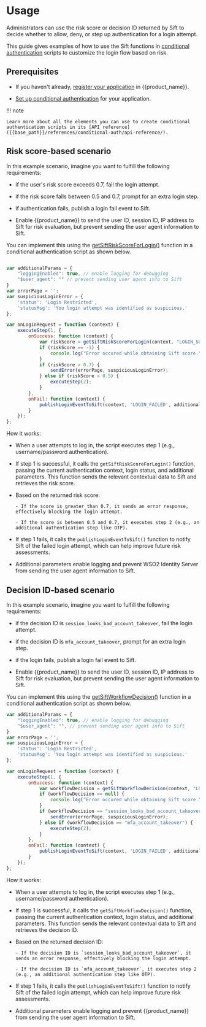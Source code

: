 # Usage

Administrators can use the risk score or decision ID returned by Sift to decide whether to allow, deny, or step up authentication for a login attempt.

This guide gives examples of how to use the Sift functions in [conditional authentication]({{base_path}}/guides/authentication/conditional-auth/) scripts to customize the login flow based on risk.

## Prerequisites

- If you haven't already, [register your application]({{base_path}}/guides/applications/#register-an-application) in {{product_name}}.

- [Set up conditional authentication]({{base_path}}/guides/authentication/conditional-auth/configure-conditional-auth/) for your application.

!!! note

    Learn more about all the elements you can use to create conditional authentication scripts in its [API reference]({{base_path}}/references/conditional-auth/api-reference/).

## Risk score-based scenario

In this example scenario, imagine you want to fulfill the following requirements:

- if the user's risk score exceeds 0.7, fail the login attempt.

- if the risk score falls between 0.5 and 0.7, prompt for an extra login step.

- if authentication fails, publish a login fail event to Sift.

- Enable {{product_name}} to send the user ID, session ID, IP address to Sift for risk evaluation, but prevent sending the user agent information to Sift.

You can implement this using the [getSiftRiskScoreForLogin()]({{base_path}}/connectors/sift/reference/#getsiftriskscoreforlogin) function in a conditional authentication script as shown below.

```javascript

var additionalParams = {
    "loggingEnabled": true, // enable logging for debugging
    "$user_agent": "" // prevent sending user agent info to Sift
}
var errorPage = '';
var suspiciousLoginError = {
    'status': 'Login Restricted',
    'statusMsg': 'You login attempt was identified as suspicious.'
};

var onLoginRequest = function (context) {
    executeStep(1, {
        onSuccess: function (context) {
            var riskScore = getSiftRiskScoreForLogin(context, "LOGIN_SUCCESS", additionalParams);
            if (riskScore == -1) {
                console.log("Error occured while obtaining Sift score.");
            }
            if (riskScore > 0.7) {
                sendError(errorPage, suspiciousLoginError);
            } else if (riskScore > 0.5) {
                executeStep(2);
            }
        },
        onFail: function (context) {
            publishLoginEventToSift(context, 'LOGIN_FAILED', additionalParams);
        }
    });
};
```

How it works:

- When a user attempts to log in, the script executes step 1 (e.g., username/password authentication).

- If step 1 is successful, it calls the `getSiftRiskScoreForLogin()` function, passing the current authentication context, login status, and additional parameters. This function sends the relevant contextual data to Sift and retrieves the risk score.

- Based on the returned risk score:

      - If the score is greater than 0.7, it sends an error response, effectively blocking the login attempt.

      - If the score is between 0.5 and 0.7, it executes step 2 (e.g., an additional authentication step like OTP).

- If step 1 fails, it calls the `publishLoginEventToSift()` function to notify Sift of the failed login attempt, which can help improve future risk assessments.

- Additional parameters enable logging and prevent WSO2 Identity Server from sending the user agent information to Sift.

## Decision ID-based scenario

In this example scenario, imagine you want to fulfill the following requirements:

- if the decision ID is `session_looks_bad_account_takeover`, fail the login attempt.

- if the decision ID is `mfa_account_takeover`, prompt for an extra login step.

- if the login fails, publish a login fail event to Sift.

- Enable {{product_name}} to send the user ID, session ID, IP address to Sift for risk evaluation, but prevent sending the user agent information to Sift.

You can implement this using the [getSiftWorkflowDecision()]({{base_path}}/connectors/sift/reference/#getsiftworkflowdecision) function in a conditional authentication script as shown below.

```javascript
var additionalParams = {
    "loggingEnabled": true, // enable logging for debugging
    "$user_agent": "", // prevent sending user agent info to Sift
}
var errorPage = '';
var suspiciousLoginError = {
    'status': 'Login Restricted',
    'statusMsg': 'You login attempt was identified as suspicious.'
};

var onLoginRequest = function (context) {
    executeStep(1, {
        onSuccess: function (context) {
            var workflowDecision = getSiftWorkflowDecision(context, "LOGIN_SUCCESS", additionalParams);
            if (workflowDecision == null) {
                console.log("Error occured while obtaining Sift score.");
            }
            if (workflowDecision == "session_looks_bad_account_takeover") {
                sendError(errorPage, suspiciousLoginError);
            } else if (workflowDecision == "mfa_account_takeover") {
                executeStep(2);
            }
        },
        onFail: function (context) {
            publishLoginEventToSift(context, 'LOGIN_FAILED', additionalParams);
        }
    });
};
```

How it works:

- When a user attempts to log in, the script executes step 1 (e.g., username/password authentication).

- If step 1 is successful, it calls the `getSiftWorkflowDecision()` function, passing the current authentication context, login status, and additional parameters. This function sends the relevant contextual data to Sift and retrieves the decision ID.

- Based on the returned decision ID:

      - If the decision ID is `session_looks_bad_account_takeover`, it sends an error response, effectively blocking the login attempt.

      - If the decision ID is `mfa_account_takeover`, it executes step 2 (e.g., an additional authentication step like OTP).

- If step 1 fails, it calls the `publishLoginEventToSift()` function to notify Sift of the failed login attempt, which can help improve future risk assessments.

- Additional parameters enable logging and prevent {{product_name}} from sending the user agent information to Sift.
